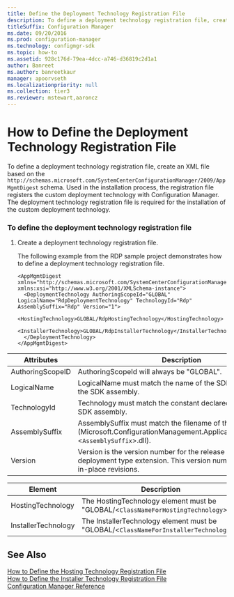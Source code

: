 ```yaml
---
title: Define the Deployment Technology Registration File
description: To define a deployment technology registration file, create an XML file based on the AppMgmtDigest schema.
titleSuffix: Configuration Manager
ms.date: 09/20/2016
ms.prod: configuration-manager
ms.technology: configmgr-sdk
ms.topic: how-to
ms.assetid: 928c176d-79ea-4dcc-a746-d36819c2d1a1
author: Banreet
ms.author: banreetkaur
manager: apoorvseth
ms.localizationpriority: null
ms.collection: tier3
ms.reviewer: mstewart,aaroncz 
---
```

# How to Define the Deployment Technology Registration File
To define a deployment technology registration file, create an XML file based on the `http://schemas.microsoft.com/SystemCenterConfigurationManager/2009/AppMgmtDigest` schema. Used in the installation process, the registration file registers the custom deployment technology with Configuration Manager.  The deployment technology registration file is required for the installation of the custom deployment technology.

### To define the deployment technology registration file  

1.  Create a deployment technology registration file.  

     The following example from the RDP sample project demonstrates how to define a deployment technology registration file.  

    ```  
    <AppMgmtDigest xmlns="http://schemas.microsoft.com/SystemCenterConfigurationManager/2009/AppMgmtDigest" xmlns:xsi="http://www.w3.org/2001/XMLSchema-instance">  
      <DeploymentTechnology AuthoringScopeId="GLOBAL" LogicalName="RdpDeploymentTechnology" TechnologyId="Rdp" AssemblySuffix="Rdp" Version="1">  
        <HostingTechnology>GLOBAL/RdpHostingTechnology</HostingTechnology>  
        <InstallerTechnology>GLOBAL/RdpInstallerTechnology</InstallerTechnology>  
      </DeploymentTechnology>  
    </AppMgmtDigest>  
    ```  

|Attributes|Description|  
|----------------|-----------------|  
|AuthoringScopeID|AuthoringScopeId will always be "GLOBAL".|  
|LogicalName|LogicalName must match the name of the SDK class created in the SDK assembly.|  
|TechnologyId|Technology must match the constant declared and used in the SDK assembly.|  
|AssemblySuffix|AssemblySuffix must match the filename of the SDK assembly (Microsoft.ConfigurationManagement.ApplicationManagement.<`AssemblySuffix`>.dll).|  
|Version|Version is the version number for the release of the deployment type extension. This version number is used for in-place revisions.|  

|Element|Description|  
|-------------|-----------------|  
|HostingTechnology|The HostingTechnology element must be "GLOBAL/<`ClassNameForHostingTechnology`>".|  
|InstallerTechnology|The InstallerTechnology element must be "GLOBAL/<`ClassNameForInstallerTechnology`>".|  

## See Also  
 [How to Define the Hosting Technology Registration File](../../develop/apps/how-to-define-the-hosting-technology-registration-file.md)   
 [How to Define the Installer Technology Registration File](../../develop/apps/how-to-define-the-installer-technology-registration-file.md)   
 [Configuration Manager Reference](../../develop/reference/configuration-manager-reference.md)
